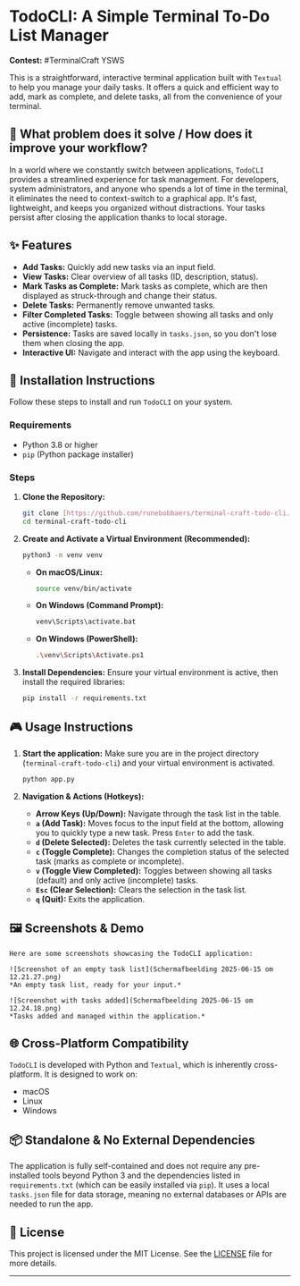 # TodoCLI: A Simple Terminal To-Do List Manager

**Contest:** #TerminalCraft YSWS

This is a straightforward, interactive terminal application built with `Textual` to help you manage your daily tasks. It offers a quick and efficient way to add, mark as complete, and delete tasks, all from the convenience of your terminal.

## 🌟 What problem does it solve / How does it improve your workflow?

In a world where we constantly switch between applications, `TodoCLI` provides a streamlined experience for task management. For developers, system administrators, and anyone who spends a lot of time in the terminal, it eliminates the need to context-switch to a graphical app. It's fast, lightweight, and keeps you organized without distractions. Your tasks persist after closing the application thanks to local storage.

## ✨ Features

* **Add Tasks:** Quickly add new tasks via an input field.
* **View Tasks:** Clear overview of all tasks (ID, description, status).
* **Mark Tasks as Complete:** Mark tasks as complete, which are then displayed as struck-through and change their status.
* **Delete Tasks:** Permanently remove unwanted tasks.
* **Filter Completed Tasks:** Toggle between showing all tasks and only active (incomplete) tasks.
* **Persistence:** Tasks are saved locally in `tasks.json`, so you don't lose them when closing the app.
* **Interactive UI:** Navigate and interact with the app using the keyboard.

## 🚀 Installation Instructions

Follow these steps to install and run `TodoCLI` on your system.

### Requirements

* Python 3.8 or higher
* `pip` (Python package installer)

### Steps

1.  **Clone the Repository:**
    ```bash
    git clone [https://github.com/runebobbaers/terminal-craft-todo-cli.git](https://github.com/runebobbaers/terminal-craft-todo-cli.git)
    cd terminal-craft-todo-cli
    ```

2.  **Create and Activate a Virtual Environment (Recommended):**
    ```bash
    python3 -m venv venv
    ```
    * **On macOS/Linux:**
        ```bash
        source venv/bin/activate
        ```
    * **On Windows (Command Prompt):**
        ```bash
        venv\Scripts\activate.bat
        ```
    * **On Windows (PowerShell):**
        ```bash
        .\venv\Scripts\Activate.ps1
        ```

3.  **Install Dependencies:**
    Ensure your virtual environment is active, then install the required libraries:
    ```bash
    pip install -r requirements.txt
    ```

## 🎮 Usage Instructions

1.  **Start the application:**
    Make sure you are in the project directory (`terminal-craft-todo-cli`) and your virtual environment is activated.
    ```bash
    python app.py
    ```

2.  **Navigation & Actions (Hotkeys):**
    * **Arrow Keys (Up/Down):** Navigate through the task list in the table.
    * **`a` (Add Task):** Moves focus to the input field at the bottom, allowing you to quickly type a new task. Press `Enter` to add the task.
    * **`d` (Delete Selected):** Deletes the task currently selected in the table.
    * **`c` (Toggle Complete):** Changes the completion status of the selected task (marks as complete or incomplete).
    * **`v` (Toggle View Completed):** Toggles between showing all tasks (default) and only active (incomplete) tasks.
    * **`Esc` (Clear Selection):** Clears the selection in the task list.
    * **`q` (Quit):** Exits the application.

## 🖼️ Screenshots & Demo

    Here are some screenshots showcasing the TodoCLI application:

    ![Screenshot of an empty task list](Schermafbeelding 2025-06-15 om 12.21.27.png)
    *An empty task list, ready for your input.*

    ![Screenshot with tasks added](Schermafbeelding 2025-06-15 om 12.24.18.png)
    *Tasks added and managed within the application.*

## 🌐 Cross-Platform Compatibility

`TodoCLI` is developed with Python and `Textual`, which is inherently cross-platform. It is designed to work on:
* macOS
* Linux
* Windows

## 📦 Standalone & No External Dependencies

The application is fully self-contained and does not require any pre-installed tools beyond Python 3 and the dependencies listed in `requirements.txt` (which can be easily installed via `pip`). It uses a local `tasks.json` file for data storage, meaning no external databases or APIs are needed to run the app.

## 📄 License

This project is licensed under the MIT License. See the [LICENSE](LICENSE) file for more details.

---
